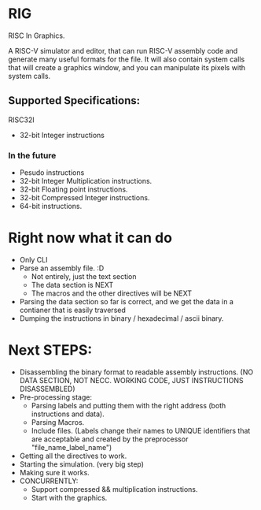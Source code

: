 # RIG

RISC In Graphics.

A RISC-V simulator and editor, that can run RISC-V assembly code and generate many useful formats for the file.
It will also contain system calls that will create a graphics window, and you can manipulate its pixels with system calls.

## Supported Specifications:

RISC32I

- 32-bit Integer instructions

### In the future

- Pesudo instructions
- 32-bit Integer Multiplication instructions.
- 32-bit Floating point instructions.
- 32-bit Compressed Integer instructions.
- 64-bit instructions.

# Right now what it can do

- Only CLI
- Parse an assembly file. :D
  - Not entirely, just the text section
  - The data section is NEXT
  - The macros and the other directives will be NEXT
- Parsing the data section so far is correct, and we get the data in a contianer that is easily traversed
- Dumping the instructions in binary / hexadecimal / ascii binary.

# Next STEPS:

- Disassembling the binary format to readable assembly instructions. (NO DATA SECTION, NOT NECC. WORKING CODE, JUST INSTRUCTIONS DISASSEMBLED)
- Pre-processing stage:
  - Parsing labels and putting them with the right address (both instructions and data).
  - Parsing Macros.
  - Include files. (Labels change their names to UNIQUE identifiers that are acceptable and created by the preprocessor "file_name_label_name")
- Getting all the directives to work.
- Starting the simulation. (very big step)
- Making sure it works.
- CONCURRENTLY:
  - Support compressed && multiplication instructions.
  - Start with the graphics.
